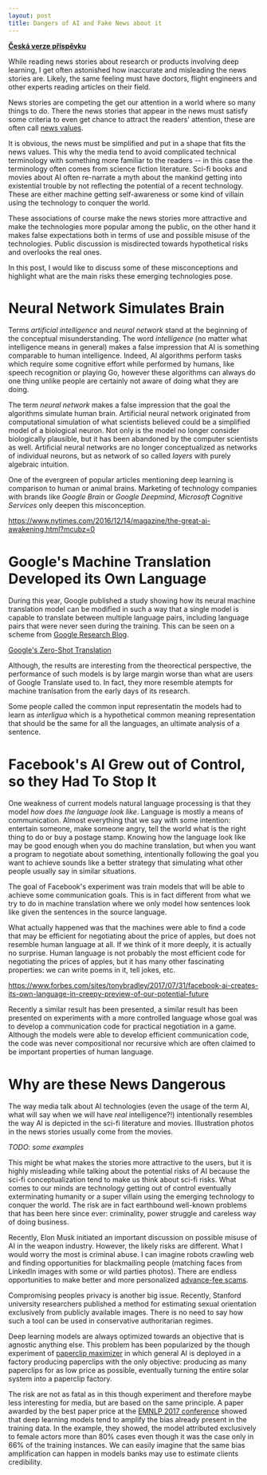```yaml
---
layout: post
title: Dangers of AI and Fake News about it
---
```


__[Česká verze příspěvku](/2017/05/29/Fake-news-o-AI.html)__

While reading news stories about research or products involving deep learning,
I get often astonished how inaccurate and misleading the news stories are.
Likely, the same feeling must have doctors, flight engineers and other experts
reading articles on their field.

News stories are competing the get our attention in a world where so many
things to do. There the news stories that appear in the news must satisfy some
criteria to even get chance to attract the readers' attention, these are often
call [news values](https://en.wikipedia.org/wiki/News_values).

It is obvious, the news must be simplified and put in a shape that fits the
news values. This why the media tend to avoid complicated technical terminology
with something more familiar to the readers -- in this case the terminology
often comes from science fiction literature. Sci-fi books and movies about AI
often re-narrate a myth about the mankind getting into existential trouble by
not reflecting the potential of a recent technology. These are either machine
getting self-awareness or some kind of villain using the technology to conquer
the world.

These associations of course make the news stories more attractive and make the
technologies more popular among the public, on the other hand it makes false
expectations both in terms of use and possible misuse of the technologies.
Public discussion is misdirected towards hypothetical risks and overlooks the
real ones.

In this post, I would like to discuss some of these misconceptions and highlight
what are the main risks these emerging technologies pose.

# Neural Network Simulates Brain

Terms _artificial intelligence_ and _neural network_ stand at the beginning of
the conceptual misunderstanding. The word _intelligence_ (no matter what
intelligence means in general) makes a false impression that AI is something
comparable to human intelligence. Indeed, AI algorithms perform tasks which
require some cognitive effort while performed by humans, like speech
recognition or playing Go, however these algorithms can always do one thing
unlike people are certainly not aware of doing what they are doing.

The term _neural network_ makes a false impression that the goal the algorithms
simulate human brain. Artificial neural network originated from computational
simulation of what scientists believed could be a simplified model of a
biological neuron. Not only is the model no longer consider biologically
plausible, but it has been abandoned by the computer scientists as well.
Artificial neural networks are no longer conceptualized as networks of
individual neurons, but as network of so called _layers_ with purely algebraic
intuition.

One of the evergreen of popular articles mentioning deep learning is comparison
to human or animal brains. Marketing of technology companies with brands like
_Google Brain_ or _Google Deepmind_, _Microsoft Cognitive Services_ only deepen
this misconception.

https://www.nytimes.com/2016/12/14/magazine/the-great-ai-awakening.html?mcubz=0

# Google's Machine Translation Developed its Own Language

During this year, Google published a study showing how its neural machine
translation model can be modified in such a way that a single model is capable
to translate between multiple language pairs, including language pairs that
were never seen during the training. This can be seen on a scheme from [Google
Research
Blog](https://research.googleblog.com/2016/11/zero-shot-translation-with-googles.html).

[Google's Zero-Shot Translation](/assets/google_zero_shot.gif)

Although, the results are interesting from the theorectical perspective, the
performance of such models is by large margin worse than what are users of
Google Translate used to. In fact, they more resemble atempts for machine
tranlsation from the early days of its research.

Some people called the common input representatin the models had to learn as
_interligua_ which is a hypothetical common meaning representation that should
be the same for all the languages, an ultimate analysis of a sentence.

# Facebook's AI Grew out of Control, so they Had To Stop It

One weakness of current models natural language processing is that they model
_how does the language look like_. Language is mostly a means of communication.
Almost everything that we say with some intention: entertain someone, make
someone angry, tell the world what is the right thing to do or buy a postage
stamp. Knowing how the language look like may be good enough when you do
machine translation, but when you want a program to negotiate about something,
intentionally following the goal you want to achieve sounds like a better
strategy that simulating what other people usually say in similar situations.

The goal of Facebook's experiment was train models that will be able to achieve
some communication goals. This is in fact different from what we try to do
in machine translation where we only model how sentences look like given the
sentences in the source language.

What actually happened was that the machines were able to find a code that may
be efficient for negotiating about the price of apples, but does not resemble
human language at all. If we think of it more deeply, it is actually no
surprise. Human language is not probably the most efficient code for
negotiating the prices of apples, but it has many other fascinating properties:
we can write poems in it, tell jokes, etc.

https://www.forbes.com/sites/tonybradley/2017/07/31/facebook-ai-creates-its-own-language-in-creepy-preview-of-our-potential-future

Recently a similar result has been presented, a similar result has been
presented on experiments with a more controlled language whose goal was to
develop a communication code for practical negotiation in a game. Although the
models were able to develop efficient communication code, the code was never
compositional nor recursive which are often claimed to be important properties
of human language.

# Why are these News Dangerous

The way media talk about AI technologies (even the usage of the term AI, what
will say when we will have _real_ intelligence?!) intentionally resembles the
way AI is depicted in the sci-fi literature and movies. Illustration photos in
the news stories usually come from the movies.

_TODO: some examples_

This might be what makes the stories more attractive to the users, but it is
highly misleading while talking about the potential risks of AI because the
sci-fi conceptualization tend to make us think about sci-fi risks. What comes
to our minds are technology getting out of control eventually exterminating
humanity or a super villain using the emerging technology to conquer the world.
The risk are in fact earthbound well-known problems that has been here since
ever: criminality, power struggle and careless way of doing business.

Recently, Elon Musk initiated an important discussion on possible misuse of AI
in the weapon industry. However, the likely risks are different. What I would
worry the most is criminal abuse. I can imagine robots crawling web and finding
opportunities for blackmailing people (matching faces from LinkedIn images with
some or wild parties photos). There are endless opportunities to make better
and more personalized [advance-fee
scams](https://en.wikipedia.org/wiki/Advance-fee_scam).

Compromising peoples privacy is another big issue. Recently, Stanford
university researchers published a method for estimating sexual orientation
exclusively from publicly available images. There is no need to say how such a
tool can be used in conservative authoritarian regimes.

Deep learning models are always optimized towards an objective that is agnostic
anything else. This problem has been popularized by the though experiment of
[paperclip maximizer](https://wiki.lesswrong.com/wiki/Paperclip_maximizer) in
which general AI is deployed in a factory producing paperclips with the only
objective: producing as many paperclips for as low price as possible,
eventually turning the entire solar system into a paperclip factory.

The risk are not as fatal as in this though experiment and therefore maybe less
interesting for media, but are based on the same principle. A paper awarded by
the best paper price at the [EMNLP 2017 conference](https://emnlp2017.net)
showed that deep learning models tend to amplify the bias already present in
the training data. In the example, they showed, the model attributed
exclusively to female actors more than 80% cases even though it was the case
only in 66% of the training instances. We can easily imagine that the same bias
amplification can happen in models banks may use to estimate clients
credibility.
